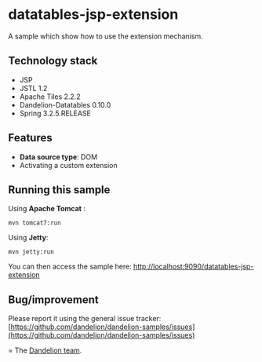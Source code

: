 datatables-jsp-extension
=================================================================

A sample which show how to use the extension mechanism.

## Technology stack

 - JSP 
 - JSTL 1.2
 - Apache Tiles 2.2.2
 - Dandelion-Datatables 0.10.0
 - Spring 3.2.5.RELEASE

## Features
		
 - __Data source type__: DOM
 - Activating a custom extension

## Running this sample

Using __Apache Tomcat__ :

    mvn tomcat7:run

Using __Jetty__:

    mvn jetty:run

You can then access the sample here: [http://localhost:9090/datatables-jsp-extension](http://localhost:9090/datatables-jsp-extension)

## Bug/improvement

Please report it using the general issue tracker: [https://github.com/dandelion/dandelion-samples/issues](https://github.com/dandelion/dandelion-samples/issues)

=
The [Dandelion team](http://dandelion.github.io/team/).